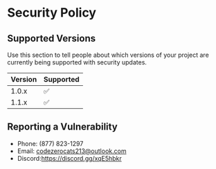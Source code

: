 # Security Policy

## Supported Versions

Use this section to tell people about which versions of your project are
currently being supported with security updates.

| Version | Supported          |
| ------- | ------------------ |
| 1.0.x   | :white_check_mark: |
| 1.1.x   | :white_check_mark: 


## Reporting a Vulnerability


- Phone: (877) 823-1297
- Email: codezerocats213@outlook.com
- Discord:https://discord.gg/xqE5hbkr
